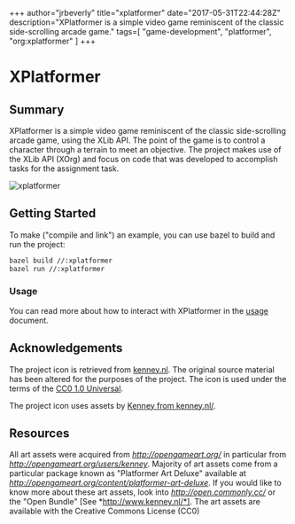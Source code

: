 +++
author="jrbeverly"
title="xplatformer"
date="2017-05-31T22:44:28Z"
description="XPlatformer is a simple video game reminiscent of the classic side-scrolling arcade game."
tags=[
  "game-development",
  "platformer",
  "org:xplatformer"
]
+++

# XPlatformer

## Summary

XPlatformer is a simple video game reminiscent of the classic side-scrolling arcade game, using the XLib API. The point of the game is to control a character through a terrain to meet an objective. The project makes use of the XLib API (XOrg) and focus on code that was developed to accomplish tasks for the assignment task.

![xplatformer](./docs/screenshots/xplatformer.png "XPlatformer")

## Getting Started

To make ("compile and link") an example, you can use bazel to build and run the project:

```bash
bazel build //:xplatformer
bazel run //:xplatformer
```

### Usage

You can read more about how to interact with XPlatformer in the [usage](docs/usage.md) document.

## Acknowledgements

The project icon is retrieved from [kenney.nl](docs/icon/icon.json). The original source material has been altered for the purposes of the project. The icon is used under the terms of the [CC0 1.0 Universal](https://creativecommons.org/publicdomain/zero/1.0/).

The project icon uses assets by [Kenney from kenney.nl/](http://kenney.nl/assets/platformer-art-deluxe).

## Resources

All art assets were acquired from *http://opengameart.org/* in particular from *http://opengameart.org/users/kenney*. Majority of art assets come from a particular package known as "Platformer Art Deluxe" available at *http://opengameart.org/content/platformer-art-deluxe*. If you would like to know more about these art assets, look into *http://open.commonly.cc/* or the "Open Bundle" [See *http://www.kenney.nl/*]. The art assets are available with the Creative Commons License (CC0)
